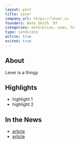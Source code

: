 ```yaml
---
layout: post
title: Lever
company_url: https://lever.co
founders: Nate Smith '07
categories: enterprise, saas, hr
type: syndicate
active: true
exited: true
---
```


## About
Lever is a thingy

## Highlights
* highlight 1
* highlight 2

## In the News
* [article](url.com)
* [article](url.com)
